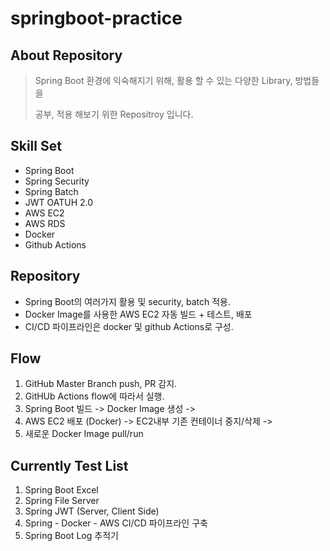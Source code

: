 # springboot-practice

## About Repository 
> Spring Boot 환경에 익숙해지기 위해, 활용 할 수 있는 다양한 Library, 방법들을
>  
> 공부, 적용 해보기 위한 Repositroy 입니다. 


## Skill Set
- Spring Boot
- Spring Security 
- Spring Batch
- JWT OATUH 2.0
- AWS EC2
- AWS RDS
- Docker 
- Github Actions

## Repository 
- Spring Boot의 여러가지 활용 및 security, batch 적용. 
- Docker Image를 사용한 AWS EC2 자동 빌드 + 테스트, 배포
- CI/CD 파이프라인은 docker 및 github Actions로 구성.


## Flow
1. GitHub Master Branch push, PR 감지.
2. GitHUb Actions flow에 따라서 실행. 
3. Spring Boot 빌드 -> Docker Image 생성 -> 
4. AWS EC2 배포 (Docker) -> EC2내부 기존 컨테이너 중지/삭제 ->
5. 새로운 Docker Image pull/run 

## Currently Test List
1. Spring Boot Excel 
2. Spring File Server 
3. Spring JWT (Server, Client Side)
4. Spring - Docker - AWS CI/CD 파이프라인 구축
5. Spring Boot Log 추적기 
